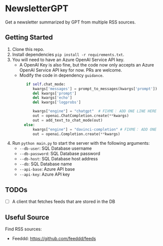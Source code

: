 # NewsletterGPT

Get a newsletter summarized by GPT from multiple RSS sources.

## Getting Started
1. Clone this repo.
2. Install dependencies `pip install -r requirements.txt`.
3. You will need to have an Azure OpenAI Service API key.
    * A OpenAI Key is also fine, but the code now only accepts an Azure OpenAI Service API key for now. PRs are welcome.
    * Modify the code in dependency `guidance`.
      ```python
         if self.chat_mode:
            kwargs['messages'] = prompt_to_messages(kwargs['prompt'])
            del kwargs['prompt']
            del kwargs['echo']
            del kwargs['logprobs']

            kwargs["engine"] = "chatgpt"  # FIXME： ADD ONE LINE HERE LIKE SO
            out = openai.ChatCompletion.create(**kwargs)
            out = add_text_to_chat_mode(out)
        else:
            kwargs["engine"] = "davinci-completion" # FIXME： ADD ONE LINE HERE LIKE SO
            out = openai.Completion.create(**kwargs)
      ```
4. Run `python main.py` to start the server with the following arguments:
    * `--db-user`: SQL Database username
    * `--db-password`: SQL Database password
    * `--db-host`: SQL Database host address
    * `--db`: SQL Database name
    * `--api-base`: Azure API base
    * `--api-key`: Azure API key

## TODOs
- [ ] A client that fetches feeds that are stored in the DB

## Useful Source
Find RSS sources:
* Feeddd: https://github.com/feeddd/feeds
